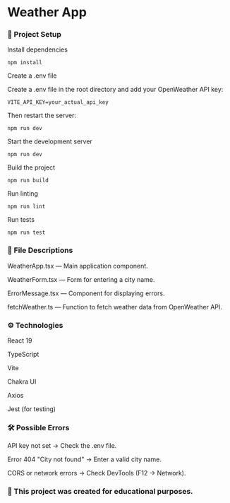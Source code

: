 # Weather App

### 🚀 Project Setup

Install dependencies

``` 
npm install
```
Create a .env file

Create a .env file in the root directory and add your OpenWeather API key:

``` 
VITE_API_KEY=your_actual_api_key
```

Then restart the server:

```
npm run dev
```

Start the development server

```
npm run dev
```

Build the project

```
npm run build
```

Run linting

```
npm run lint
```

Run tests

```
npm run test
```

### 📜 File Descriptions

WeatherApp.tsx — Main application component.

WeatherForm.tsx — Form for entering a city name.

ErrorMessage.tsx — Component for displaying errors.

fetchWeather.ts — Function to fetch weather data from OpenWeather API.

### ⚙️ Technologies

React 19

TypeScript

Vite

Chakra UI

Axios

Jest (for testing)

### 🛠 Possible Errors

API key not set → Check the .env file.

Error 404 "City not found" → Enter a valid city name.

CORS or network errors → Check DevTools (F12 → Network).

### 📝 This project was created for educational purposes.

